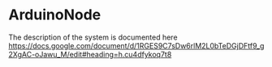 # ArduinoNode

The description of the system is documented here 
https://docs.google.com/document/d/1RGES9C7sDw6rlM2L0bTeDGjDFtf9_g2XgAC-oJawu_M/edit#heading=h.cu4dfykoq7t8

